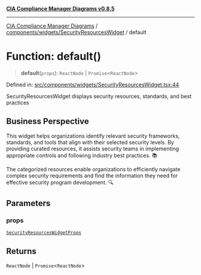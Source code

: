 [**CIA Compliance Manager Diagrams v0.8.5**](../../../../README.md)

***

[CIA Compliance Manager Diagrams](../../../../modules.md) / [components/widgets/SecurityResourcesWidget](../README.md) / default

# Function: default()

> **default**(`props`): `ReactNode` \| `Promise`\<`ReactNode`\>

Defined in: [src/components/widgets/SecurityResourcesWidget.tsx:44](https://github.com/Hack23/cia-compliance-manager/blob/eca22610f41e5f6b6c0cece88769b1ffbe9db4bd/src/components/widgets/SecurityResourcesWidget.tsx#L44)

SecurityResourcesWidget displays security resources, standards, and best practices

## Business Perspective

This widget helps organizations identify relevant security frameworks,
standards, and tools that align with their selected security levels.
By providing curated resources, it assists security teams in implementing
appropriate controls and following industry best practices. 📚

The categorized resources enable organizations to efficiently navigate
complex security requirements and find the information they need for
effective security program development. 🔍

## Parameters

### props

[`SecurityResourcesWidgetProps`](../interfaces/SecurityResourcesWidgetProps.md)

## Returns

`ReactNode` \| `Promise`\<`ReactNode`\>
